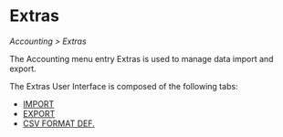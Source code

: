# Extras

*Accounting > Extras*

The Accounting menu entry Extras is used to manage data import and export.

The Extras User Interface is composed of the following tabs:

- [IMPORT](./03a_Import.md)
- [EXPORT](./03b_Export.md)
- [CSV FORMAT DEF.](./03c_CSVFormatDef.md)
